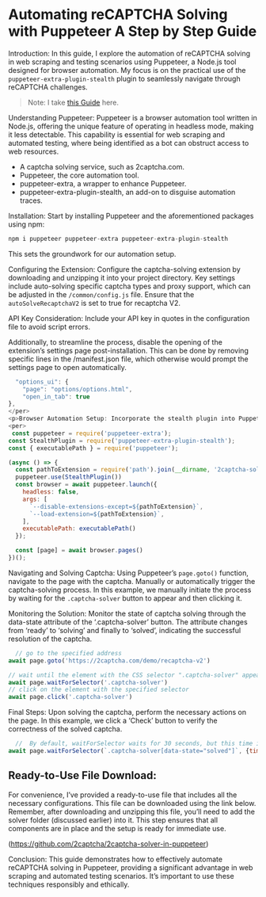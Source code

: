 # Automating reCAPTCHA Solving with Puppeteer A Step by Step Guide
<p>Introduction: In this guide, I explore the automation of reCAPTCHA solving in web scraping and testing scenarios using Puppeteer, a Node.js tool designed for browser automation. My focus is on the practical use of the <code>puppeteer-extra-plugin-stealth</code> plugin to seamlessly navigate through reCAPTCHA challenges.</p>

> Note: I take <a href="https://2captcha.com/p/puppeteer-captcha-solver">this Guide</a> here.

<p>Understanding Puppeteer: Puppeteer is a browser automation tool written in Node.js, offering the unique feature of operating in headless mode, making it less detectable. This capability is essential for web scraping and automated testing, where being identified as a bot can obstruct access to web resources​​.</p>

<ul>
  <li>A captcha solving service, such as 2captcha.com.</li>
  <li>Puppeteer, the core automation tool.</li>
  <li>puppeteer-extra, a wrapper to enhance Puppeteer.</li>
  <li>puppeteer-extra-plugin-stealth, an add-on to disguise automation traces​​.</li>
</ul>

<p>Installation: Start by installing Puppeteer and the aforementioned packages using npm:</p>

```javascript
npm i puppeteer puppeteer-extra puppeteer-extra-plugin-stealth
```

<p>This sets the groundwork for our automation setup​​.</p>

<p>Configuring the Extension: Configure the captcha-solving extension by downloading and unzipping it into your project directory. Key settings include auto-solving specific captcha types and proxy support, which can be adjusted in the <code>/common/config.js</code> file. Ensure that the <code>autoSolveRecaptchaV2</code>  is set to true for recaptcha V2​​.</p>

<p>API Key Consideration: Include your API key in quotes in the configuration file to avoid script errors​​.</p>

<p>Additionally, to streamline the process, disable the opening of the extension’s settings page post-installation. This can be done by removing specific lines in the /manifest.json file, which otherwise would prompt the settings page to open automatically​​.</p>

```javascript
  "options_ui": {
    "page": "options/options.html",
    "open_in_tab": true
},
</per>
<p>Browser Automation Setup: Incorporate the stealth plugin into Puppeteer’s initialization to conceal the automation. This is crucial for bypassing detection mechanisms that websites might employ​​.</p>
<per>
 const puppeteer = require('puppeteer-extra');
const StealthPlugin = require('puppeteer-extra-plugin-stealth');
const { executablePath } = require('puppeteer'); 

(async () => {
  const pathToExtension = require('path').join(__dirname, '2captcha-solver');
  puppeteer.use(StealthPlugin())
  const browser = await puppeteer.launch({
    headless: false,
    args: [
      `--disable-extensions-except=${pathToExtension}`,
      `--load-extension=${pathToExtension}`,
    ],
    executablePath: executablePath()
  });

  const [page] = await browser.pages()
})(); 
```

<p>Navigating and Solving Captcha: Using Puppeteer’s <code>page.goto()</code>  function, navigate to the page with the captcha. Manually or automatically trigger the captcha-solving process. In this example, we manually initiate the process by waiting for the <code>.captcha-solver</code> button to appear and then clicking it​​.</p>

<p>Monitoring the Solution: Monitor the state of captcha solving through the data-state attribute of the ‘.captcha-solver’ button. The attribute changes from ‘ready’ to ‘solving’ and finally to ‘solved’, indicating the successful resolution of the captcha​​.</p>

```javascript
  // go to the specified address
await page.goto('https://2captcha.com/demo/recaptcha-v2') 

// wait until the element with the CSS selector ".captcha-solver" appears
await page.waitForSelector('.captcha-solver')
// click on the element with the specified selector
await page.click('.captcha-solver')
```

<p>Final Steps: Upon solving the captcha, perform the necessary actions on the page. In this example, we click a ‘Check’ button to verify the correctness of the solved captcha​​.</p>

```javascript
  //  By default, waitForSelector waits for 30 seconds, but this time is usually not enough, so we specify the timeout value manually as the second parameter. The timeout value is specified in "ms".
await page.waitForSelector(`.captcha-solver[data-state="solved"]`, {timeout: 180000})
```

<h2>Ready-to-Use File Download:</h2>

<p>For convenience, I’ve provided a ready-to-use file that includes all the necessary configurations. This file can be downloaded using the link below. Remember, after downloading and unzipping this file, you’ll need to add the solver folder (discussed earlier) into it. This step ensures that all components are in place and the setup is ready for immediate use.</p>

(https://github.com/2captcha/2captcha-solver-in-puppeteer)
<p>Conclusion: This guide demonstrates how to effectively automate reCAPTCHA solving in Puppeteer, providing a significant advantage in web scraping and automated testing scenarios. It’s important to use these techniques responsibly and ethically.</p>


